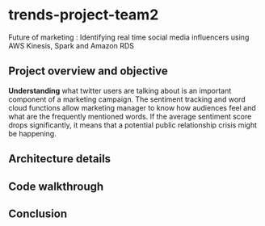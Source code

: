 # trends-project-team2
Future of marketing : Identifying real time social media influencers using AWS Kinesis, Spark and Amazon RDS

## Project overview and objective
__Understanding__ what twitter users are talking about is an important component of a marketing campaign. The sentiment tracking and word cloud functions allow marketing manager to know how audiences feel and what are the frequently mentioned words. If the average sentiment score drops significantly, it means that a potential public relationship crisis might be happening.

## Architecture details
## Code walkthrough
## Conclusion
